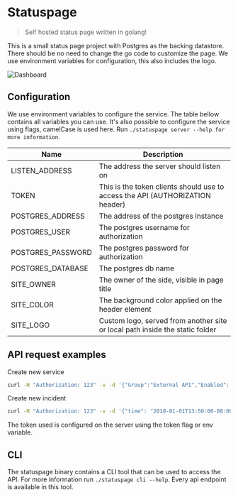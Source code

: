 # Statuspage
> Self hosted status page written in golang!

This is a small status page project with Postgres as the backing datastore.
There should be no need to change the go code to customize the page.
We use environment variables for configuration, this also includes the logo.

![Dashboard](screenshot.png?raw=true "Dashboard")

## Configuration

We use environment variables to configure the service. The table bellow contains
all variables you can use. It's also possible to configure the service using
flags, camelCase is used here. Run `./statuspage server --help for more
information`.

|Name             |Description|
|-----------------|-----------|
|LISTEN_ADDRESS   |The address the server should listen on|
|TOKEN            |This is the token clients should use to access the API (AUTHORIZATION header)|
|POSTGRES_ADDRESS |The address of the postgres instance|
|POSTGRES_USER    |The postgres username for authorization|
|POSTGRES_PASSWORD|The postgres password for authorization|
|POSTGRES_DATABASE|The postgres db name|
|SITE_OWNER       |The owner of the side, visible in page title|
|SITE_COLOR       |The background color applied on the header element|
|SITE_LOGO        |Custom logo, served from another site or local path inside the static folder|


## API request examples

Create new service
```bash
curl -H "Authorization: 123" -v -d '{"Group":"External API","Enabled": true, "Name": "User API", "Status": "Operational", "Description": "User API for customers"}' -H "Content-Type: application/json" -X POST http://localhost/api/services
```

Create new incident
```bash
curl -H "Authorization: 123" -v -d '{"time": "2018-01-01T13:50:00-08:00", "status":"Identified", "message":"oh no! i am broken", "Title":"User API is down"}' -H "Content-Type: application/json" -X POST http://localhost/api/incidents
```

The token used is configured on the server using the token flag or env variable.

## CLI

The statuspage binary contains a CLI tool that can be used to access the API.
For more information run `./statuspage cli --help`. Every api endpoint is
available in this tool.
